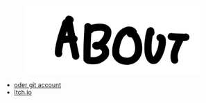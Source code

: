 <p align="center">
    <img align="center" src="./about.gif"  width="80%">
</p>

- [oder git account](https://github.com/Me-Theo)
- [Itch.io](https://me-theo.itch.io/)
<!--
**TheoBensaci/TheoBensaci** is a ✨ _special_ ✨ repository because its `README.md` (this file) appears on your GitHub profile.

Here are some ideas to get you started:

- 🔭 I’m currently working on ...
- 🌱 I’m currently learning ...
- 👯 I’m looking to collaborate on ...
- 🤔 I’m looking for help with ...
- 💬 Ask me about ...
- 📫 How to reach me: ...
- 😄 Pronouns: ...
- ⚡ Fun fact: ...
-->
